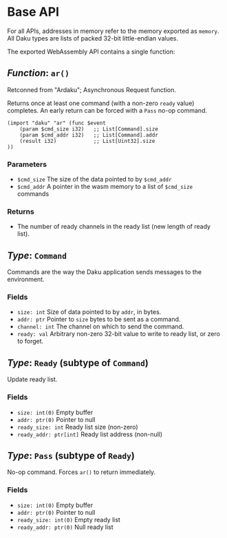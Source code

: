 # Base API

For all APIs, addresses in memory refer to the memory exported as `memory`.
All Daku types are lists of packed 32-bit little-endian values.

The exported WebAssembly API contains a single function:

## *Function*: `ar()`

Retconned from "Ardaku"; Asynchronous Request function.

Returns once at least one command (with a non-zero `ready` value) completes.  An
early return can be forced with a `Pass` no-op command.

```wat
(import "daku" "ar" (func $event
    (param $cmd_size i32)   ;; List[Command].size
    (param $cmd_addr i32)   ;; List[Command].addr
    (result i32)            ;; List[Uint32].size 
))
```

### Parameters

 - `$cmd_size` The size of the data pointed to by `$cmd_addr`
 - `$cmd_addr` A pointer in the wasm memory to a list of `$cmd_size` commands

### Returns

 - The number of ready channels in the ready list (new length of ready list).

## *Type*: `Command`

Commands are the way the Daku application sends messages to the environment.

### Fields

 - `size: int` Size of data pointed to by `addr`, in bytes.
 - `addr: ptr` Pointer to `size` bytes to be sent as a command.
 - `channel: int` The channel on which to send the command.
 - `ready: val` Arbitrary non-zero 32-bit value to write to ready list, or zero
   to forget.

## *Type*: `Ready` (subtype of `Command`)

Update ready list.

### Fields

 - `size: int(0)` Empty buffer
 - `addr: ptr(0)` Pointer to null
 - `ready_size: int` Ready list size (non-zero)
 - `ready_addr: ptr[int]` Ready list address (non-null)

## *Type*: `Pass` (subtype of `Ready`)

No-op command.  Forces `ar()` to return immediately.

### Fields

 - `size: int(0)` Empty buffer
 - `addr: ptr(0)` Pointer to null
 - `ready_size: int(0)` Empty ready list
 - `ready_addr: ptr(0)` Null ready list

